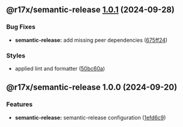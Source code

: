 ## @r17x/semantic-release [1.0.1](https://github.com/r17x/js/compare/@r17x/semantic-release@1.0.0...@r17x/semantic-release@1.0.1) (2024-09-28)

### Bug Fixes

* **semantic-release:** add missing peer dependencies ([675ff24](https://github.com/r17x/js/commit/675ff244edf502e6bd92b8b923826a840d268a8b))

### Styles

* applied lint and formatter ([50bc60a](https://github.com/r17x/js/commit/50bc60aee37346d4976c64adaadb15b6f40e19a2))

## @r17x/semantic-release 1.0.0 (2024-09-20)

### Features

* **semantic-release:** semantic-release configuration ([1efd6c9](https://github.com/r17x/js/commit/1efd6c999fbafcaa722bf5500bed85736f78955a))
